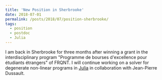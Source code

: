 ```yaml
---
title: 'New Position in Sherbrooke'
date: 2018-07-01
permalink: /posts/2018/07/position-sherbrooke/
tags:
  - position
  - postdoc
  - Julia
---
```


I am back in Sherbrooke for three months after winning a grant in the interdisciplinary program "Programme de bourses d'excellence pour étudiants étrangers" of FRQNT. I will continue working on a solver for degenerate non-linear programs in [Julia](https://julialang.org/) in collaboration with Jean-Pierre Dussault.
